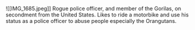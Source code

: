 ![[IMG_1685.jpeg]]
Rogue police officer, and member of the Gorilas, on secondment from the United States. Likes to ride a motorbike and use his status as a police officer to abuse people especially the Orangutans.